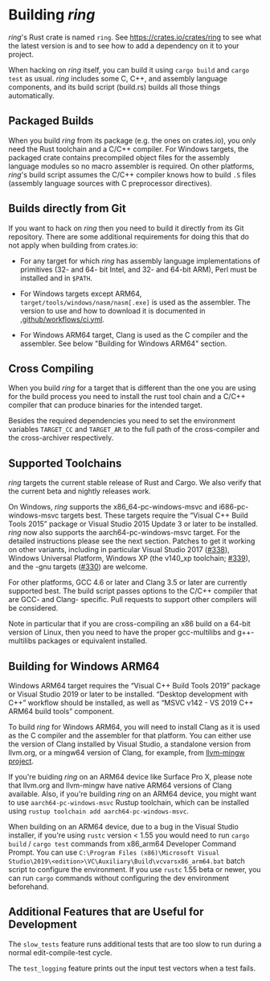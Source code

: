 Building *ring*
===============

*ring*'s Rust crate is named `ring`. See https://crates.io/crates/ring to see
what the latest version is and to see how to add a dependency on it to your
project.

When hacking on *ring* itself, you can build it using `cargo build` and
`cargo test` as usual. *ring* includes some C, C++, and assembly language
components, and its build script (build.rs) builds all those things
automatically.


Packaged Builds
---------------

When you build *ring* from its package (e.g. the ones on crates.io), you only
need the Rust toolchain and a C/C++ compiler. For Windows targets, the packaged
crate contains precompiled object files for the assembly language modules so no
macro assembler is required. On other platforms, *ring*'s build script assumes
the C/C++ compiler knows how to build `.S` files (assembly language sources
with C preprocessor directives).


Builds directly from Git
------------------------

If you want to hack on *ring* then you need to build it directly from its Git
repository. There are some additional requirements for doing this that do not
apply when building from crates.io:

* For any target for which *ring* has assembly language implementations of
  primitives (32- and 64- bit Intel, and 32- and 64-bit ARM), Perl must be
  installed and in `$PATH`.

* For Windows targets except ARM64, `target/tools/windows/nasm/nasm[.exe]`
  is used as the assembler. The version to use and how to download it is
  documented in [.github/workflows/ci.yml](.github/workflows/ci.yml).

* For Windows ARM64 target, Clang is used as the C compiler and the assembler.
  See below "Building for Windows ARM64" section.

Cross Compiling
---------------

When you build *ring* for a target that is different than the one you are using
for the build process you need to install the rust tool chain and a C/C++
compiler that can produce binaries for the intended target.

Besides the required dependencies you need to set the environment variables
`TARGET_CC` and `TARGET_AR` to the full path of the cross-compiler and the
cross-archiver respectively.


Supported Toolchains
--------------------

*ring* targets the current stable release of Rust and Cargo. We also verify
that the current beta and nightly releases work.

On Windows, *ring* supports the x86_64-pc-windows-msvc and i686-pc-windows-msvc
targets best. These targets require the “Visual C++ Build Tools
2015” package or Visual Studio 2015 Update 3 or later to be installed.
*ring* now also supports the aarch64-pc-windows-msvc target. For the detailed
instructions please see the next section.
Patches to get it working on other variants, including in particular Visual Studio 2017
([#338]), Windows Universal Platform, Windows XP (the v140_xp toolchain; [#339]),
and the -gnu targets ([#330]) are welcome.

For other platforms, GCC 4.6 or later and Clang 3.5 or later are currently
supported best. The build script passes options to the C/C++ compiler that are
GCC- and Clang- specific. Pull requests to support other compilers will be
considered.

Note in particular that if you are cross-compiling an x86 build on a 64-bit
version of Linux, then you need to have the proper gcc-multilibs and
g++-multilibs packages or equivalent installed.


Building for Windows ARM64
--------------------------

Windows ARM64 target requires the “Visual C++ Build Tools 2019” package or
Visual Studio 2019 or later to be installed. “Desktop development with C++”
workflow should be installed, as well as
“MSVC v142 - VS 2019 C++ ARM64 build tools” component.

To build *ring* for Windows ARM64, you will need to install Clang as it is used
as the C compiler and the assembler for that platform. You can either use
the version of Clang installed by Visual Studio, a standalone version from
llvm.org, or a mingw64 version of Clang, for example, from [llvm-mingw
project](https://github.com/mstorsjo/llvm-mingw).

If you're buiding *ring* on an ARM64 device like Surface Pro X, please note
that llvm.org and llvm-mingw have native ARM64 versions of Clang available.
Also, if you're building *ring* on an ARM64 device, you might want to use
`aarch64-pc-windows-msvc` Rustup toolchain, which can be installed using
`rustup toolchain add aarch64-pc-windows-msvc`.

When building on an ARM64 device, due to a bug in the Visual Studio installer,
if you're using `rustc` version < 1.55 you would need to run `cargo build` /
`cargo test` commands from x86_arm64 Developer Command Prompt. You can use
`C:\Program Files (x86)\Microsoft Visual Studio\2019\<edition>\VC\Auxiliary\Build\vcvarsx86_arm64.bat`
batch script to configure the environment. If you use `rustc` 1.55 beta or newer,
you can run `cargo` commands without configuring the dev environment beforehand.


Additional Features that are Useful for Development
---------------------------------------------------
The `slow_tests` feature runs additional tests that are too slow to run during
a normal edit-compile-test cycle.

The `test_logging` feature prints out the input test vectors when a test fails.


[#321]: https://github.com/briansmith/ring/pull/321
[#330]: https://github.com/briansmith/ring/issues/330
[#334]: https://github.com/briansmith/ring/issues/334
[#336]: https://github.com/briansmith/ring/issues/336
[#337]: https://github.com/briansmith/ring/issues/337
[#338]: https://github.com/briansmith/ring/issues/338
[#339]: https://github.com/briansmith/ring/issues/339
[#340]: https://github.com/briansmith/ring/issues/340
